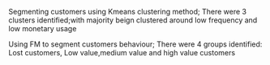 Segmenting customers using Kmeans clustering method; There were 3 clusters identified;with majority beign clustered
around low frequency and low monetary usage

Using FM to segment customers behaviour; There were 4 groups identified: Lost customers,
Low value,medium value and high value customers
